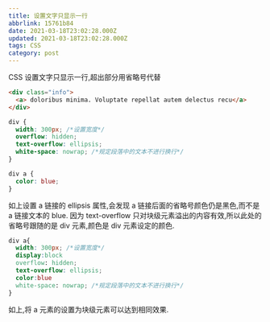 ```yaml
---
title: 设置文字只显示一行
abbrlink: 15761b84
date: 2021-03-18T23:02:28.000Z
updated: 2021-03-18T23:02:28.000Z
tags: CSS
category: post
---
```


CSS 设置文字只显示一行,超出部分用省略号代替

```html
<div class="info">
  <a> doloribus minima. Voluptate repellat autem delectus recu</a>
</div>
```

<!-- more -->

```css
div {
  width: 300px; /*设置宽度*/
  overflow: hidden;
  text-overflow: ellipsis;
  white-space: nowrap; /*规定段落中的文本不进行换行*/
}

div a {
  color: blue;
}
```

如上设置 a 链接的 ellipsis 属性,会发现 a 链接后面的省略号颜色仍是黑色,而不是 a 链接文本的 blue. 因为 text-overflow 只对块级元素溢出的内容有效,所以此处的省略号跟随的是 div 元素,颜色是 div 元素设定的颜色.

```css
div a{
  width: 300px; /*设置宽度*/
  display:block
  overflow: hidden;
  text-overflow: ellipsis;
  color:blue
  white-space: nowrap; /*规定段落中的文本不进行换行*/
}

```

如上,将 a 元素的设置为块级元素可以达到相同效果.

